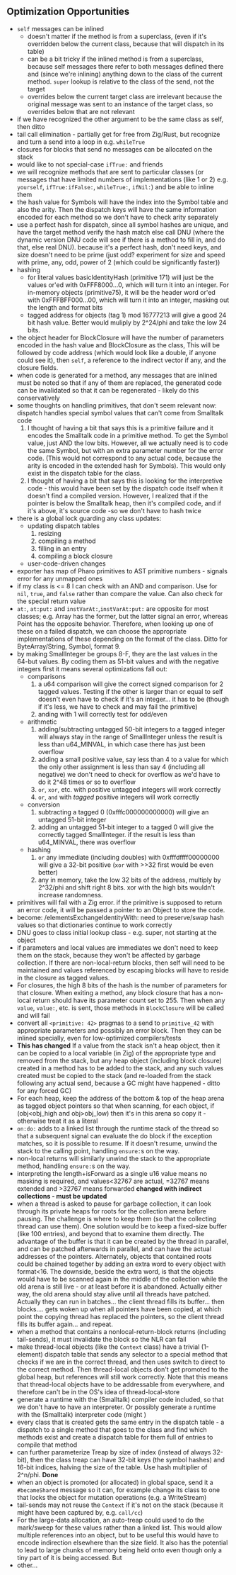 ## Optimization Opportunities

- `self` messages can be inlined
	- doesn't matter if the method is from a superclass, (even if it's overridden below the current class, because that will dispatch in its table)
	- can be a bit tricky if the inlined method is from a superclass, because self messages there refer to both messages defined there and (since we're inlining) anything down to the class of the current method. `super` lookup is relative to the class of the send, not the target
	- overrides below the current target class are irrelevant because the original message was sent to an instance of the target class, so overrides below that are not relevant
- if we have recognized the other argument to be the same class as self, then ditto
- tail call elimination - partially get for free from Zig/Rust, but recognize and turn a send into a loop in e.g. `whileTrue`
- closures for blocks that send no messages can be allocated on the stack
- would like to not special-case `ifTrue:` and friends
-  we will recognize methods that are sent to particular classes (or messages that have limited numbers of implementations (like 1 or 2) e.g. `yourself`, `ifTrue:ifFalse:`, `whileTrue:`, `ifNil:`) and be able to inline them
- the hash value for Symbols will have the index into the Symbol table and also the arity. Then the dispatch keys will have the same information encoded for each method so we don't have to check arity separately
- use a perfect hash for dispatch, since all symbol hashes are unique, and have the target method verify the hash match else call DNU (where the dynamic version DNU code will see if there is a method to fill in, and do that, else real DNU). because it's a perfect hash, don't need keys, and size doesn't need to be prime (just odd? experiment for size and speed with prime, any, odd, power of 2 (which could be significantly faster))
- hashing
	- for literal values basicIdentityHash (primitive 171) will just be the values or'ed with 0xFFF8000...0, which will turn it into an integer. For in-memory objects (primitive75), it will be the header word or'ed with 0xFFFBFF000...00, which will turn it into an integer, masking out the length and format bits
	- tagged address for objects (tag 1) mod 16777213 will give a good 24 bit hash value. Better would muliply by 2^24/phi and take the low 24 bits.
- the object header for BlockClosure will have the number of parameters encoded in the  hash value and BlockClosure as the class, This will be followed by code address (which would look like a double, if anyone could see it), then `self`, a reference to the indirect vector if any, and the closure fields.
- when code is generated for a method, any messages that are inlined must be noted so that if any of them are replaced, the generated code can be invalidated so that it can be regenerated - likely do this conservatively
- some thoughts on handling primitives, that don't seem relevant now: dispatch handles special symbol values that can't come from Smalltalk code
	1. I thought of having a bit that says this is a primitive failure and it encodes the Smalltalk code in a primitive method. To get the Symbol value, just AND the low bits. However, all we actually need is to code the same Symbol, but with an extra parameter number for the error code. (This would not correspond to any actual code, because the arity is encoded in the extended hash for Symbols). This would only exist in the dispatch table for the class.
	2. I thought of having a bit that says this is looking for the interpretive code - this would have been set by the dispatch code itself when it doesn't find a compiled version. However, I realized that if the pointer is below the Smalltalk heap, then it's compiled code, and if it's above, it's source code -so we don't have to hash twice
- there is a global lock guarding any class updates:
	- updating dispatch tables
		1. resizing
		2. compiling a method
		3. filling in an entry
		4. compiling a block closure
	- user-code-driven changes
- exporter has map of Pharo primitives to AST primitive numbers - signals error for any unmapped ones
- if my class is <= 8 I can check with an AND and comparison. Use for `nil`, `true`, and `false` rather than compare the value. Can also check for the special return value
- `at:`, `at:put:` and `instVarAt:`,`instVarAt:put:` are opposite for most classes; e.g. Array has the former, but the latter signal an error, whereas Point has the opposite behavior. Therefore, when looking up one of these on a failed dispatch, we can choose the appropriate implementations of these depending on the format of the class. Ditto for ByteArray/String, Symbol, format 9.
- by making SmallInteger be groups 8-F, they are the last values in the 64-but values. By coding them as 51-bit values and with the negative integers first it means several optimizations fall out:
	- comparisons
		1. a u64 comparison will give the correct signed comparison for 2 tagged values. Testing if the other is larger than or equal to self doesn't even have to check if it's an integer... it has to be (though if it's less, we have to check and may fail the primitive)
		2. anding with 1 will correctly test for odd/even
	- arithmetic
		1. adding/subtracting untagged 50-bit integers to a tagged integer will always stay in the range of SmallInteger unless the result is less than u64_MINVAL, in which case there has just been overflow
		2. adding a small positive value, say less than 4 to a value for which the only other assignment is less than say 4 (including all negative) we don't need to check for overflow as we'd have to do it 2^48 times or so to overflow
		3. `or`, `xor`, etc. with positive untagged integers will work correctly
		4. `or`, `and` with *tagged* positive integers will work correctly
	- conversion
		1.  subtracting a tagged 0 (0xfffc000000000000) will give an untagged 51-bit integer
		2. adding an untagged 51-bit integer to a tagged 0 will give the correctly tagged SmallInteger. if the result is less than u64_MINVAL, there was overflow
	- hashing
		1. `or` any immediate (including doubles) with 0xfffdffff00000000 will give a 32-bit positive (`xor` with >>32 first would be even better)
		2. any in memory, take the low 32 bits of the address, multiply by 2^32/phi and shift right 8 bits. xor with the high bits wouldn't increase randomness.
- primitives will fail with a Zig error. if the primitive is supposed to return an error code, it will be passed a pointer to an Object to store the code.
- become: /elementsExchangeIdentityWith: need to preserve/swap hash values so that dictionaries continue to work correctly
- DNU goes to class initial lookup class - e.g. super, not starting at the object
- if parameters and local values are immediates we don't need to keep them on the stack, because they won't be affected by garbage collection. If there are non-local-return blocks, then self will need to be maintained and values referenced by escaping blocks will have to reside in the closure as tagged values.
-  For closures, the high 8 bits of the hash is the number of parameters for that closure. When exiting a method, any block closure that has a non-local return should have its parameter count set to 255. Then when any `value`, `value:`, etc. is sent, those methods in `BlockClosure` will be called and will fail
- convert all `<primitive: 42>` pragmas to a send to `primitive_42` with appropriate parameters and possibly an error block. Then they can be inlined specially, even for low-optimized compilers/tests
- **This has changed** If a value from the stack isn't a heap object, then it can be copied to a local variable (in Zig) of the appropriate type and removed from the stack, but any heap object (including block closure) created in a method has to be added to the stack, and any such values created must be copied to the stack (and re-loaded from the stack following any actual send, because a GC might have happened - ditto for any forced GC)
- For each heap, keep the address of the bottom & top of the heap arena as tagged object pointers so that when scanning, for each object, if (obj<obj_high and obj>obj_low) then it's in this arena so copy it - otherwise treat it as a literal
- `on:do:` adds to a linked list through the runtime stack of the thread so that a subsequent signal can evaluate the do block if the exception matches, so it is possible to resume. If it doesn't resume, unwind the stack to the calling point, handling `ensure:`s on the way.
- non-local returns will similarly unwind the stack to the appropriate method, handling `ensure:`s on the way.
- interpreting the length+isForward as a single u16 value means no masking is required, and values<32767 are actual, =32767 means extended and >32767 means forwarded **changed with indirect collections - must be updated**
- when a thread is asked to pause for garbage collection, it can look through its private heaps for roots for the collection arena before pausing. The challenge is where to keep them (so that the collecting thread can use them). One solution would be to keep a fixed-size buffer (like 100 entries), and beyond that to examine them directly. The advantage of the buffer is that it can be created by the thread in parallel, and can be patched afterwards in parallel, and can have the actual addresses of the pointers. Alternately, objects that contained roots could be chained together by adding an extra word to every object with format<16. The downside, beside the extra word, is that the objects would have to be scanned again in the middle of the collection while the old arena is still live - or at least before it is abandoned. Actually either way, the old arena should stay alive until all threads have patched. Actually they can run in batches... the client thread fills its buffer... then blocks.... gets woken up when all pointers have been copied, at which point the copying thread has replaced the pointers, so the client thread fills its buffer again... and repeat.
- when a method that contains a nonlocal-return-block returns (including tail-sends), it must invalidate the block so the NLR can fail
-  make thread-local objects (like the  `Context` class) have a trivial (1-element) dispatch table that sends any selector to a special method that checks if we are in the correct thread, and then uses switch to direct to the correct method. Then thread-local objects don't get promoted to the global heap, but references will still work correctly. Note that this means that thread-local objects have to be addressable from everywhere, and therefore can't be in the OS's idea of thread-local-store
-  generate a runtime with the (Smalltalk) compiler code included, so that we don't have to have an interpreter. Or possibly generate a runtime with the (Smalltalk) interpreter code (might )
-  every class that is created gets the same entry in the dispatch table - a dispatch to a single method that goes to the class and find which methods exist and create a dispatch table for them full of entries to compile that method
-  can further parameterize Treap by size of index (instead of always 32-bit), then the class treap can have 32-bit keys (the symbol hashes) and 16-bit indices, halving the size of the table. Use hash multiplier of 2^n/phi. **Done**
- when an object is promoted (or allocated) in global space, send it a `#becameShared` message so it can, for example change its class to one that locks the object for mutation operations (e.g. a WriteStream)
- tail-sends may not reuse the `Context` if it's not on the stack (because it might have been captured by, e.g. `call/cc`)
- For the large-data allocation, an auto-treap could used to do the mark/sweep for these values rather than a linked list. This would allow multiple references into an object, but to be useful this would have to encode indirection elsewhere than the size field. It also has the potential to lead to large chunks of memory being held onto even though only a tiny part of it is being accessed. But 
- other...